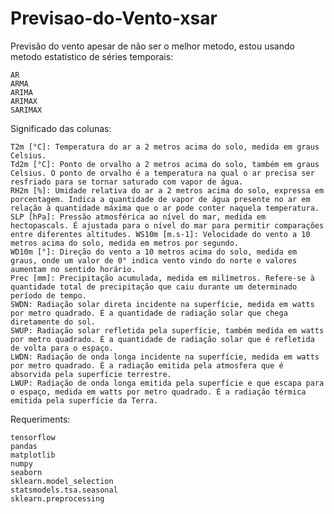 # Previsao-do-Vento-xsar
Previsão do vento apesar de não ser o melhor metodo, estou usando metodo estatistico de séries temporais:

    AR
    ARMA
    ARIMA
    ARIMAX
    SARIMAX


Significado das colunas:

    T2m [°C]: Temperatura do ar a 2 metros acima do solo, medida em graus Celsius.
    Td2m [°C]: Ponto de orvalho a 2 metros acima do solo, também em graus Celsius. O ponto de orvalho é a temperatura na qual o ar precisa ser resfriado para se tornar saturado com vapor de água.
    RH2m [%]: Umidade relativa do ar a 2 metros acima do solo, expressa em porcentagem. Indica a quantidade de vapor de água presente no ar em relação à quantidade máxima que o ar pode conter naquela temperatura.
    SLP [hPa]: Pressão atmosférica ao nível do mar, medida em hectopascals. É ajustada para o nível do mar para permitir comparações entre diferentes altitudes. WS10m [m.s-1]: Velocidade do vento a 10 metros acima do solo, medida em metros por segundo.
    WD10m [°]: Direção do vento a 10 metros acima do solo, medida em graus, onde um valor de 0° indica vento vindo do norte e valores aumentam no sentido horário.
    Prec [mm]: Precipitação acumulada, medida em milímetros. Refere-se à quantidade total de precipitação que caiu durante um determinado período de tempo.
    SWDN: Radiação solar direta incidente na superfície, medida em watts por metro quadrado. É a quantidade de radiação solar que chega diretamente do sol.
    SWUP: Radiação solar refletida pela superfície, também medida em watts por metro quadrado. É a quantidade de radiação solar que é refletida de volta para o espaço.
    LWDN: Radiação de onda longa incidente na superfície, medida em watts por metro quadrado. É a radiação emitida pela atmosfera que é absorvida pela superfície terrestre.
    LWUP: Radiação de onda longa emitida pela superfície e que escapa para o espaço, medida em watts por metro quadrado. É a radiação térmica emitida pela superfície da Terra.



Requeriments:

    tensorflow 
    pandas
    matplotlib
    numpy 
    seaborn 
    sklearn.model_selection
    statsmodels.tsa.seasonal
    sklearn.preprocessing
